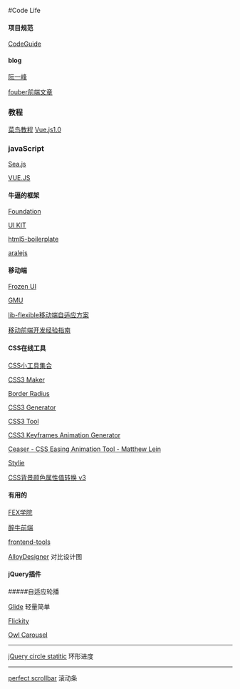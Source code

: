 #Code Life

#### 项目规范
<a href="http://alloyteam.github.io/CodeGuide/">CodeGuide</a>

#### blog
<a href="http://www.ruanyifeng.com/blog">阮一峰</a>

<a href="https://github.com/fouber/blog">fouber前端文章</a>

### 教程
<a href="http://www.runoob.com/">菜鸟教程</a>
<a href="https://laravist.com/series/vue-js-1-0-in-action-series">Vue.js1.0</a>

### javaScript
<a href="http://island205.github.io/HelloSea.js/index.html">Sea.js</a>

<a href="http://cn.vuejs.org/">VUE.JS</a>

#### 牛逼的框架
<a href="http://www.foundcss.com/">Foundation</a>

<a href="http://getuikit.com/">UI KIT</a>

<a href="https://github.com/h5bp/html5-boilerplate">html5-boilerplate</a>

<a href="https://github.com/aralejs/aralejs.org/">aralejs</a>

#### 移动端
<a href="http://frozenui.github.io/">Frozen UI</a>

<a href="https://github.com/fex-team/GMU">GMU</a>

<a href="https://github.com/amfe/lib-flexible">lib-flexible移动端自适应方案</a>

<a href="https://github.com/doyoe/trip">移动前端开发经验指南</a>

#### CSS在线工具
<a href="http://linxz.github.io/tianyizone/">CSS小工具集合</a>

<a href="http://www.cnblogs.com/lhb25/archive/2012/09/27/10-css3-online-generator-tools.html">CSS3 Maker</a>

<a href="http://border-radius.com/">Border Radius</a>

<a href="http://css3generator.com/">CSS3 Generator</a>

<a href="http://westciv.com/tools/gradients/">CSS3 Tool</a>

<a href="http://cssanimate.com/">CSS3 Keyframes Animation Generator</a>

<a href="http://matthewlein.com/ceaser/">Ceaser - CSS Easing Animation Tool - Matthew Lein</a>

<a href="https://jeremyckahn.github.io/stylie/">Stylie</a>

<a href="http://labs.pufen.net/my_collection/hex_change.html">CSS背景颜色属性值转换 v3</a>

#### 有用的
<a href="https://github.com/leeethe/fex-edu">FEX学院</a>

<a href="http://f2er.club/">醉牛前端</a>

<a href="http://fredsarmento.me/frontend-tools/">frontend-tools</a>

<a href="http://alloyteam.github.io/AlloyDesigner/">AlloyDesigner</a> 对比设计图

#### jQuery插件
#####自适应轮播

<a href="https://github.com/jedrzejchalubek/Glide.js">Glide</a> 轻量简单

<a href="https://github.com/metafizzy/flickity">Flickity</a>

<a href="https://github.com/smashingboxes/OwlCarousel2">Owl Carousel</a>

---

<a href="https://github.com/pguso/jquery-plugin-circliful">jQuery circle statitic</a> 环形进度

---

<a href="https://github.com/noraesae/perfect-scrollbar">perfect scrollbar</a> 滚动条
